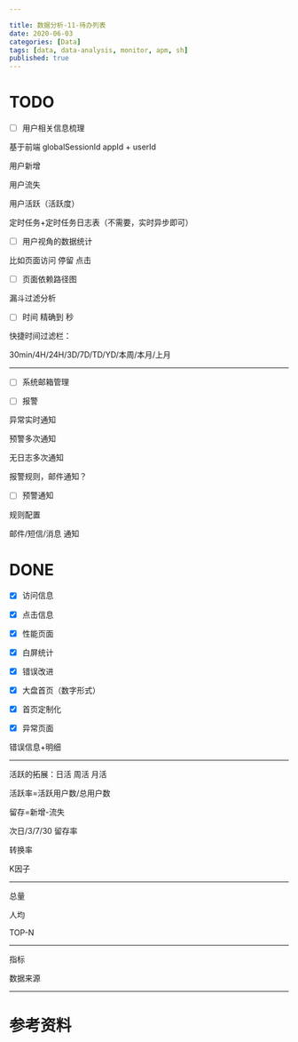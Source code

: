 ```yaml
---

title: 数据分析-11-待办列表
date: 2020-06-03
categories: [Data]
tags: [data, data-analysis, monitor, apm, sh]
published: true
---
```



# TODO

- [ ] 用户相关信息梳理

基于前端 globalSessionId appId + userId

用户新增

用户流失 

用户活跃（活跃度）

定时任务+定时任务日志表（不需要，实时异步即可）

- [ ] 用户视角的数据统计

比如页面访问 停留 点击

- [ ] 页面依赖路径图

漏斗过滤分析

- [ ] 时间 精确到 秒

快捷时间过滤栏：

30min/4H/24H/3D/7D/TD/YD/本周/本月/上月

----------------------------------

- [ ] 系统邮箱管理

- [ ] 报警

异常实时通知

预警多次通知

无日志多次通知

报警规则，邮件通知？

- [ ] 预警通知

规则配置

邮件/短信/消息 通知

# DONE

- [x] 访问信息

- [x] 点击信息

- [x] 性能页面

- [x] 白屏统计

- [x] 错误改进

- [x] 大盘首页（数字形式）

- [x] 首页定制化

- [x] 异常页面

错误信息+明细

-----------------------------

活跃的拓展：日活 周活 月活 

活跃率=活跃用户数/总用户数

留存=新增-流失

次日/3/7/30 留存率

转换率

K因子

----------------------------

总量

人均

TOP-N

----------------------------

指标

数据来源

----------------------------


# 参考资料

